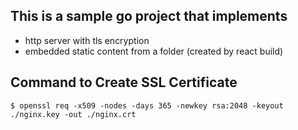 ## This is a sample go project that implements 
- http server with tls encryption
- embedded static content from a folder (created by react build)

## Command to Create SSL Certificate
`$ openssl req -x509 -nodes -days 365 -newkey rsa:2048 -keyout ./nginx.key -out ./nginx.crt`


